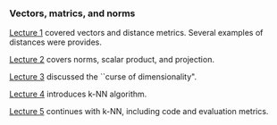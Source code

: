 ### Vectors, matrics, and norms

[Lecture 1](https://github.com/jamesquinlan/cos-470-usm/blob/main/lectures/1.tex) covered vectors and distance metrics.  Several examples of distances were provides.

[Lecture 2](https://github.com/jamesquinlan/cos-470-usm/blob/main/lectures/2.tex) covers norms, scalar product, and projection.

[Lecture 3](https://github.com/jamesquinlan/cos-470-usm/blob/main/lectures/3.tex) discussed the ``curse of dimensionality".

[Lecture 4](https://github.com/jamesquinlan/cos-470-usm/blob/main/lectures/4.tex) introduces k-NN algorithm.

[Lecture 5](https://github.com/jamesquinlan/cos-470-usm/blob/main/lectures/5.tex) continues with k-NN, including code and evaluation metrics.


